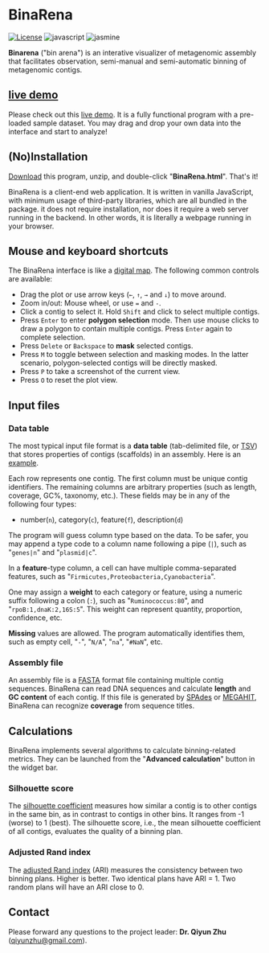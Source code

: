 # BinaRena

[![License](https://img.shields.io/badge/License-BSD%203--Clause-blue.svg)](https://opensource.org/licenses/BSD-3-Clause)
![javascript](https://badges.aleen42.com/src/javascript.svg)
![jasmine](https://badges.aleen42.com/src/jasmine.svg)

**Binarena** ("bin arena") is an interative visualizer of metagenomic assembly that facilitates observation, semi-manual and semi-automatic binning of metagenomic contigs.

## [live demo](https://qiyunlab.github.io/binarena/demo.html)

Please check out this [live demo](https://qiyunlab.github.io/binarena/demo.html). It is a fully functional program with a pre-loaded sample dataset. You may drag and drop your own data into the interface and start to analyze!


## (No)Installation

[Download](https://github.com/qiyunlab/binarena/archive/refs/heads/master.zip) this program, unzip, and double-click "**BinaRena.html**". That's it!

BinaRena is a client-end web application. It is written in vanilla JavaScript, with minimum usage of third-party libraries, which are all bundled in the package. it does not require installation, nor does it require a web server running in the backend. In other words, it is literally a webpage running in your browser.


## Mouse and keyboard shortcuts

The BinaRena interface is like a [digital map](https://www.google.com/maps). The following common controls are available:

- Drag the plot or use arrow keys (<code>&larr;</code>, <code>&uarr;</code>, <code>&rarr;</code> and <code>&darr;</code>) to move around.
- Zoom in/out: Mouse wheel, or use `=` and `-`.
- Click a contig to select it. Hold `Shift` and click to select multiple contigs.
- Press `Enter` to enter **polygon selection** mode. Then use mouse clicks to draw a polygon to contain multiple contigs. Press `Enter` again to complete selection.
- Press `Delete` or `Backspace` to **mask** selected contigs.
- Press `M` to toggle between selection and masking modes. In the latter scenario, polygon-selected contigs will be directly masked.
- Press `P` to take a screenshot of the current view.
- Press `O` to reset the plot view.


## Input files

### Data table

The most typical input file format is a **data table** (tab-delimited file, or [TSV](https://en.wikipedia.org/wiki/Tab-separated_values)) that stores properties of contigs (scaffolds) in an assembly. Here is an [example](examples/input.tsv).

Each row represents one contig. The first column must be unique contig identifiers. The remaining columns are arbitrary properties (such as length, coverage, GC%, taxonomy, etc.). These fields may be in any of the following four types:

- number(`n`), category(`c`), feature(`f`), description(`d`)

The program will guess column type based on the data. To be safer, you may append a type code to a column name following a pipe (`|`), such as "`genes|n`" and "`plasmid|c`".

In a **feature**-type column, a cell can have multiple comma-separated features, such as "`Firmicutes,Proteobacteria,Cyanobacteria`".

One may assign a **weight** to each category or feature, using a numeric suffix following a colon (`:`), such as "`Ruminococcus:80`", and "`rpoB:1,dnaK:2,16S:5`".
This weight can represent quantity, proportion, confidence, etc.

**Missing** values are allowed. The program automatically identifies them, such as empty cell, "`-`", "`N/A`", "`na`", "`#NaN`", etc.

### Assembly file

An assembly file is a [FASTA](https://en.wikipedia.org/wiki/FASTA_format) format file containing multiple contig sequences. BinaRena can read DNA sequences and calculate **length** and **GC content** of each contig. If this file is generated by [SPAdes](https://cab.spbu.ru/software/spades/) or [MEGAHIT](https://github.com/voutcn/megahit), BinaRena can recognize **coverage** from sequence titles.


## Calculations

BinaRena implements several algorithms to calculate binning-related metrics. They can be launched from the "**Advanced calculation**" button in the widget bar.

### Silhouette score

The [silhouette coefficient](https://en.wikipedia.org/wiki/Silhouette_(clustering)) measures how similar a contig is to other contigs in the same bin, as in contrast to contigs in other bins. It ranges from -1 (worse) to 1 (best). The silhouette score, i.e., the mean silhouette coefficient of all contigs, evaluates the quality of a binning plan.

### Adjusted Rand index

The [adjusted Rand index](https://en.wikipedia.org/wiki/Rand_index) (ARI) measures the consistency between two binning plans. Higher is better. Two identical plans have ARI = 1. Two random plans will have an ARI close to 0.


## Contact

Please forward any questions to the project leader: **Dr. Qiyun Zhu** (qiyunzhu@gmail.com).
